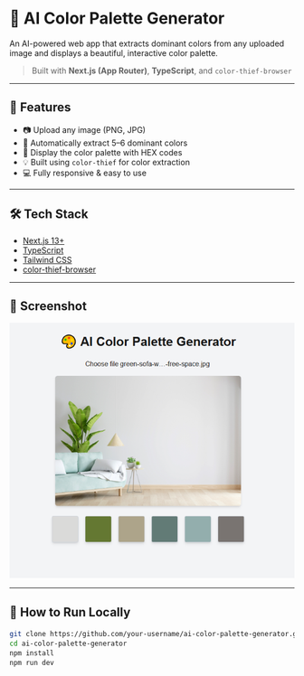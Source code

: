 # 🎨 AI Color Palette Generator

An AI-powered web app that extracts dominant colors from any uploaded image and displays a beautiful, interactive color palette.

> Built with **Next.js (App Router)**, **TypeScript**, and `color-thief-browser`

---

## 🚀 Features

- 📷 Upload any image (PNG, JPG)
- 🧠 Automatically extract 5–6 dominant colors
- 🎨 Display the color palette with HEX codes
- 💡 Built using `color-thief` for color extraction
- 💻 Fully responsive & easy to use

---

## 🛠 Tech Stack

- [Next.js 13+](https://nextjs.org/)
- [TypeScript](https://www.typescriptlang.org/)
- [Tailwind CSS](https://tailwindcss.com/)
- [color-thief-browser](https://www.npmjs.com/package/color-thief-browser)

---

## 📸 Screenshot

![App Screenshot](screenshot.png)

---

## 📂 How to Run Locally

```bash
git clone https://github.com/your-username/ai-color-palette-generator.git
cd ai-color-palette-generator
npm install
npm run dev
